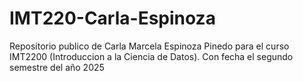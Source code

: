 # IMT220-Carla-Espinoza
Repositorio publico de Carla Marcela Espinoza Pinedo para el curso IMT2200 (Introduccion a la Ciencia de Datos). Con fecha el segundo semestre del año 2025
